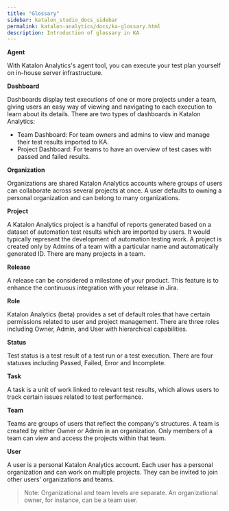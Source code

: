 ```yaml
---
title: "Glossary" 
sidebar: katalon_studio_docs_sidebar
permalink: katalon-analytics/docs/ka-glossary.html 
description: Introduction of glossary in KA
---
```

**Agent**  

With Katalon Analytics's agent tool, you can execute your test plan yourself on in-house server infrastructure.

**Dashboard**

Dashboards display test executions of one or more projects under a team, giving users an easy way of viewing and navigating to each execution to learn about its details. There are two types of dashboards in Katalon Analytics:

* Team Dashboard: For team owners and admins to view and manage their test results imported to KA.
* Project Dashboard: For teams to have an overview of test cases with passed and failed results.

**Organization**

Organizations are shared Katalon Analytics accounts where groups of users can collaborate across several projects at once. A user defaults to owning a personal organization and can belong to many organizations.

**Project**

A Katalon Analytics project is a handful of reports generated based on a dataset of automation test results which are imported by users. It would typically represent the development of automation testing work. A project is created only by Admins of a team with a particular name and automatically generated ID. There are many projects in a team.

**Release**

A release can be considered a milestone of your product. This feature is to enhance the continuous integration with your release in Jira.

**Role**

Katalon Analytics (beta) provides a set of default roles that have certain permissions related to user and project management. There are three roles including Owner, Admin, and User with hierarchical capabilities.

**Status**

Test status is a test result of a test run or a test execution. There are four statuses including Passed, Failed, Error and Incomplete.

**Task**

 A task is a unit of work linked to relevant test results, which allows users to track certain issues related to test performance.

**Team**

Teams are groups of users that reflect the company's structures. A team is created by either Owner or Admin in an organization. Only members of a team can view and access the projects within that team.

**User**

A user is a personal Katalon Analytics account. Each user has a personal organization and can work on multiple projects. They can be invited to join other users' organizations and teams.

> Note: Organizational and team levels are separate. An organizational owner, for instance, can be a team user.
